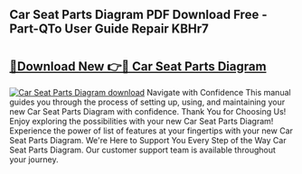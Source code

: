 ## Car Seat Parts Diagram PDF Download Free - Part-QTo User Guide Repair KBHr7

# <h2><a href="http://dfmqzd.blite.top/?on=Car+Seat+Parts+Diagram">🔗Download New 👉🔴 Car Seat Parts Diagram</a></h2>

[![Car Seat Parts Diagram download](https://i.imgur.com/lujVjoI.png)](http://dfmqzd.blite.top/?on=Car+Seat+Parts+Diagram)
Navigate with Confidence This manual guides you through the process of setting up, using, and maintaining your new Car Seat Parts Diagram with confidence. Thank You for Choosing Us! Enjoy exploring the possibilities with your new Car Seat Parts Diagram! Experience the power of list of features at your fingertips with your new Car Seat Parts Diagram. We're Here to Support You Every Step of the Way Car Seat Parts Diagram. Our customer support team is available throughout your journey.
